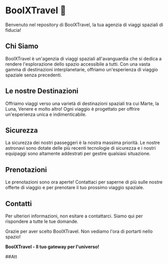 
# BoolXTravel 🚀

Benvenuto nel repository di BoolXTravel, la tua agenzia di viaggi spaziali di fiducia!

## Chi Siamo

BoolXTravel è un'agenzia di viaggi spaziali all'avanguardia che si dedica a rendere l'esplorazione dello spazio accessibile a tutti. Con una vasta gamma di destinazioni interplanetarie, offriamo un'esperienza di viaggio spaziale senza precedenti.

## Le nostre Destinazioni

Offriamo viaggi verso una varietà di destinazioni spaziali tra cui Marte, la Luna, Venere e molto altro! Ogni viaggio è progettato per offrire un'esperienza unica e indimenticabile.

## Sicurezza

La sicurezza dei nostri passeggeri è la nostra massima priorità. Le nostre astronavi sono dotate delle più recenti tecnologie di sicurezza e i nostri equipaggi sono altamente addestrati per gestire qualsiasi situazione.

## Prenotazioni

Le prenotazioni sono ora aperte! Contattaci per saperne di più sulle nostre offerte di viaggio e per prenotare il tuo prossimo viaggio spaziale.

## Contatti

Per ulteriori informazioni, non esitare a contattarci. Siamo qui per rispondere a tutte le tue domande.

Grazie per aver scelto BoolXTravel. Non vediamo l'ora di portarti nello spazio!

**BoolXTravel - Il tuo gateway per l'universo!**

##Att

